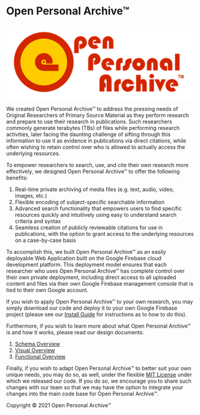 # Open Personal Archive™

<img src="code/webapp/images/OpenPersonalArchive_Small_Logo.png" width="500" />

We created Open Personal Archive™ to address the pressing needs of Original Researchers of Primary Source Material as they perform research and prepare to use their research in publications. Such researchers commonly generate terabytes (TBs) of files while performing research activities, later facing the daunting challenge of sifting through this information to use it as evidence in publications via direct citations, while often wishing to retain control over who is allowed to actually access the underlying resources.

To empower researchers to search, use, and cite their own research more effectively, we designed Open Personal Archive™ to offer the following benefits:

1. Real-time private archiving of media files (e.g. text, audio, video, images, etc.)
2. Flexible encoding of subject-specific searchable information
3. Advanced search functionality that empowers users to find specific resources quickly and intuitively using easy to understand search criteria and syntax
4. Seamless creation of publicly reviewable citations for use in publications, with the option to grant access to the underlying resources on a case-by-case basis

To accomplish this, we built Open Personal Archive™ as an easily deployable Web Application built on the Google Firebase cloud development platform. This deployment model ensures that each researcher who uses Open Personal Archive™ has complete control over their own private deployment, including direct access to all uploaded content and files via their own Google Firebase management console that is tied to their own Google account.

If you wish to apply Open Personal Archive™ to your own research, you may simply download our code and deploy it to your own Google Firebase project (please see our [Install Guide](./docs/InstallGuide.md) for instructions as to how to do this).

Furthermore, if you wish to learn more about what Open Personal Archive™ is and how it works, please read our design documents:

1. [Schema Overview](./docs/SchemaOverview.md)
2. [Visual Overview](./docs/VisualOverview.md)
3. [Functional Overview](./docs/FunctionalOverview.md)

Finally, if you wish to adapt Open Personal Archive™ to better suit your own unique needs, you may do so, as well, under the flexible [MIT License](./LICENSE) under which we released our code. If you do so, we encourage you to share such changes with our team so that we may have the option to integrate your changes into the main code base for Open Personal Archive™.


Copyright © 2021 Open Personal Archive™
